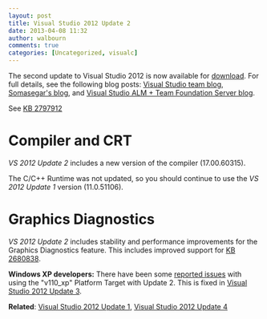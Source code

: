 ```yaml
---
layout: post
title: Visual Studio 2012 Update 2
date: 2013-04-08 11:32
author: walbourn
comments: true
categories: [Uncategorized, visualc]
---
```

<p>The second update to Visual Studio 2012 is now available for <a href="http://go.microsoft.com/fwlink/?LinkId=273878">download</a>. For full details, see the following blog posts: <a href="http://blogs.msdn.com/b/visualstudio/archive/2013/04/04/visual-studio-2012-update-2-is-here.aspx">Visual Studio team blog</a>, <a href="http://blogs.msdn.com/b/somasegar/archive/2013/04/04/visual-studio-2012-update-2-now-available.aspx">Somasegar's blog</a>, and <a href="http://blogs.msdn.com/b/visualstudioalm/archive/2013/04/04/visual-studio-update-2-now-available.aspx">Visual Studio ALM + Team Foundation Server blog</a>.</p>
<p>See <a href="http://support.microsoft.com/kb/2797912">KB 2797912</a></p>
<h1>Compiler and CRT</h1>
<p><em>VS 2012 Update&nbsp;2</em> includes a new version of the compiler (17.00.60315).</p>
<p>The C/C++ Runtime was not updated, so you should continue to use the <em>VS 2012 Update 1</em> version (11.0.51106).</p>
<h1>Graphics Diagnostics</h1>
<p><em>VS 2012 Update 2</em> includes&nbsp;stability and performance improvements for the Graphics Diagnostics feature. This includes improved support for <a href="http://blogs.msdn.com/b/chuckw/archive/2013/02/26/directx-11-1-and-windows-7-update.aspx">KB 2680838</a>.</p>
<p><strong>Windows XP developers:</strong>&nbsp;There have been some <a href="https://connect.microsoft.com/VisualStudio/feedback/details/783276/vs2012-2-v110-xp-broken-the-procedure-entry-point-initializecriticalsectionex-could-not-be-located-in-the-dynamic-link-library-kernel32-dll">reported issues</a> with using the "v110_xp" Platform Target with Update 2. This is fixed in <a href="http://blogs.msdn.com/b/chuckw/archive/2013/06/26/visual-studio-2012-update-3.aspx">Visual Studio 2012 Update 3</a>.</p>
<p><strong>Related</strong>: <a href="http://blogs.msdn.com/b/chuckw/archive/2012/11/26/visual-studio-2012-update-1.aspx">Visual Studio 2012 Update 1</a>, <a href="http://blogs.msdn.com/b/chuckw/archive/2013/11/14/visual-studio-2012-update-4.aspx">Visual Studio 2012 Update 4</a></p>
